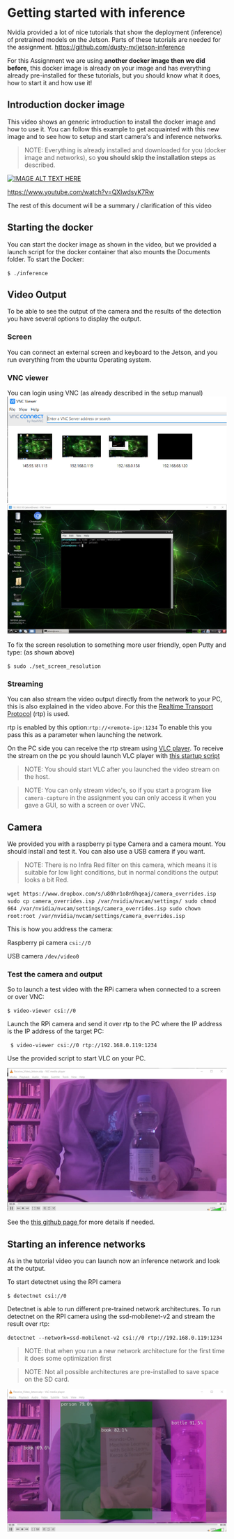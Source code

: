 # Getting started with inference

Nvidia provided a lot of nice tutorials that show the deployment (inference) of pretrained models on the Jetson. Parts of these tutorials are needed for the assignment.
https://github.com/dusty-nv/jetson-inference

For this Assignment we are using **another docker image then we did before**, this docker image is already on your image and has everything already pre-installed for these tutorials, but you should know what it does, how to start it and how use it!

## Introduction docker image

This video shows an generic introduction to install the docker image and how to use it.
You can follow this example to get acquainted with this new image and to see how to setup and start camera's and inference networks.

> NOTE: Everything is already installed and downloaded for you (docker image and networks), so **you should skip the installation steps** as described.

[![IMAGE ALT TEXT HERE](https://img.youtube.com/vi/QXIwdsyK7Rw/0.jpg)](https://www.youtube.com/watch?v=QXIwdsyK7Rw)

https://www.youtube.com/watch?v=QXIwdsyK7Rw

The rest of this document will be a summary / clarification of this video

## Starting the docker

You can start the docker image as shown in the video, but we provided a launch script for the docker container that also mounts the Documents folder. To start the Docker:

`$ ./inference`



## Video Output

To be able to see the output of the camera and the results of the detection you have several options to display the output.

### Screen

You can connect an external screen and keyboard to the Jetson, and you run everything from the ubuntu Operating system.

### VNC viewer

You can login using VNC (as already described in the setup manual)
![](Data/VNC.png)
![](Data/VNC_set_resolution.png)

To fix the screen resolution to something more user friendly, open Putty and type: (as shown above)

`$ sudo ./set_screen_resolution`


### Streaming

You can also stream the video output directly from the network to your PC, this is also explained in the video above.
For this the [Realtime Transport Protocol](https://en.wikipedia.org/wiki/Real-time_Transport_Protocol) (rtp) is used.

rtp is enabled by this option:`rtp://<remote-ip>:1234`
To enable this you pass this as a parameter when launching the network.   

On the PC side you can receive the rtp stream using [VLC player](https://www.videolan.org/vlc/index.html).
To receive the stream on the pc you should launch VLC player with [this startup script](Data/Receive_Video_Jetson.zip)

> NOTE: You should start VLC after you launched the video stream on the host.

> NOTE: You can only stream video's, so if you start a program like `camera-capture` in the assignment you can only access it when you gave a GUI, so with a screen or over VNC.


## Camera

We provided you with a raspberry pi type Camera and a camera mount. You should install and test it. You can also use a USB camera if you want.

> NOTE: There is no Infra Red filter on this camera, which means it is suitable for low light conditions, but in normal conditions the output looks a bit Red.

`wget https://www.dropbox.com/s/u80hr1o8n9hqeaj/camera_overrides.isp`
`sudo cp camera_overrides.isp /var/nvidia/nvcam/settings/
sudo chmod 664 /var/nvidia/nvcam/settings/camera_overrides.isp
sudo chown root:root /var/nvidia/nvcam/settings/camera_overrides.isp`

This is how you address the camera:

Raspberry pi camera
`csi://0`

USB camera
`/dev/video0`


### Test the camera and output

So to launch a test video with the RPi camera when connected to a screen or over VNC:

`$ video-viewer csi://0`

Launch the RPi camera and send it over rtp to the PC where the IP address is the IP address of the target PC:

` $ video-viewer csi://0 rtp://192.168.0.119:1234`

Use the provided script to start VLC on your PC.

![](Data/VLC_Stream.PNG)

See the [this github page ](
https://github.com/dusty-nv/jetson-inference/blob/9b66fbf38dcd0e81f37eb3748db3df0a221b4fa7/docs/aux-streaming.md) for more details if needed.


## Starting an inference networks

As in the tutorial video you can launch now an inference network and look at the output.

To start detectnet using the RPI camera

`$ detectnet csi://0`

Detectnet is able to run different pre-trained network architectures. To run detectnet on the RPI camera using the ssd-mobilenet-v2 and stream the result over rtp:

`detectnet --network=ssd-mobilenet-v2 csi://0 rtp://192.168.0.119:1234`

> NOTE: that when you run a new network architecture for the first time it does some optimization first

> NOTE: Not all possible architectures are pre-installed to save space on the SD card.

![](Data/VLC_Detection.PNG)
